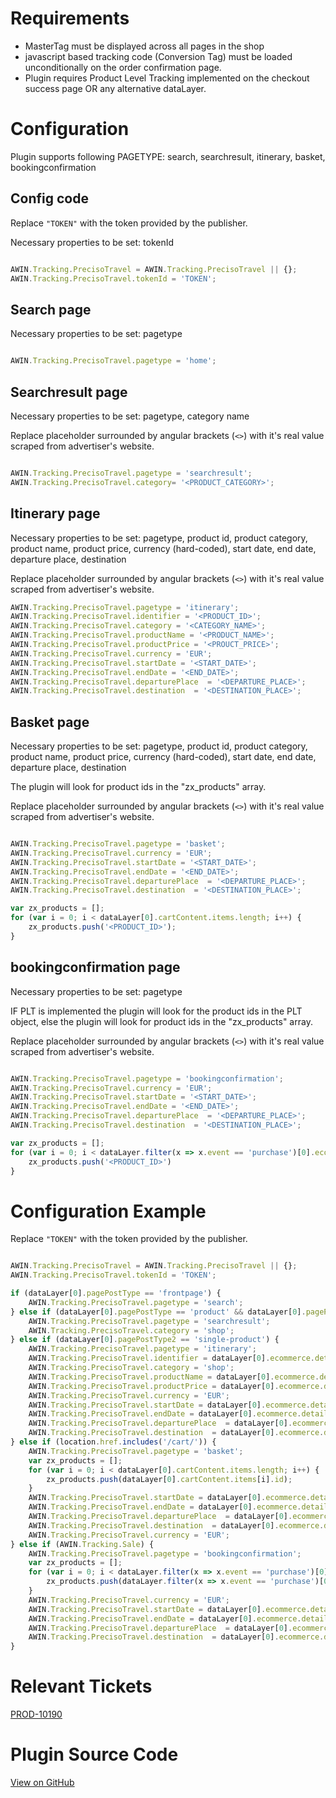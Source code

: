 # Requirements

- MasterTag must be displayed across all pages in the shop
- javascript based tracking code (Conversion Tag) must be loaded
  unconditionally on the order confirmation page.
- Plugin requires Product Level Tracking implemented on the checkout
  success page OR any alternative dataLayer.



# Configuration

Plugin supports following PAGETYPE: search, searchresult, itinerary,
basket, bookingconfirmation

## Config code

Replace `"TOKEN"` with the token provided by the publisher.

Necessary properties to be set: tokenId


``` javascript

AWIN.Tracking.PrecisoTravel = AWIN.Tracking.PrecisoTravel || {};
AWIN.Tracking.PrecisoTravel.tokenId = 'TOKEN';
```


## Search page

Necessary properties to be set: pagetype


``` javascript

AWIN.Tracking.PrecisoTravel.pagetype = 'home';
```


## Searchresult page

Necessary properties to be set: pagetype, category name

Replace placeholder surrounded by angular brackets (`<>`) with it's real
value scraped from advertiser's website.


``` javascript

AWIN.Tracking.PrecisoTravel.pagetype = 'searchresult';
AWIN.Tracking.PrecisoTravel.category= '<PRODUCT_CATEGORY>';
```


## Itinerary page

Necessary properties to be set: pagetype, product id, product category,
product name, product price, currency (hard-coded), start date, end
date, departure place, destination

Replace placeholder surrounded by angular brackets (`<>`) with it's real
value scraped from advertiser's website.


``` javascript
AWIN.Tracking.PrecisoTravel.pagetype = 'itinerary';
AWIN.Tracking.PrecisoTravel.identifier = '<PRODUCT_ID>';
AWIN.Tracking.PrecisoTravel.category = '<CATEGORY_NAME>';
AWIN.Tracking.PrecisoTravel.productName = '<PRODUCT_NAME>';
AWIN.Tracking.PrecisoTravel.productPrice = '<PROUCT_PRICE>';
AWIN.Tracking.PrecisoTravel.currency = 'EUR';
AWIN.Tracking.PrecisoTravel.startDate = '<START_DATE>';
AWIN.Tracking.PrecisoTravel.endDate = '<END_DATE>';
AWIN.Tracking.PrecisoTravel.departurePlace  = '<DEPARTURE_PLACE>';
AWIN.Tracking.PrecisoTravel.destination  = '<DESTINATION_PLACE>';
```


## Basket page

Necessary properties to be set: pagetype, product id, product category,
product name, product price, currency (hard-coded), start date, end
date, departure place, destination

The plugin will look for product ids in the "zx_products" array.

Replace placeholder surrounded by angular brackets (`<>`) with it's real
value scraped from advertiser's website.


``` javascript

AWIN.Tracking.PrecisoTravel.pagetype = 'basket';
AWIN.Tracking.PrecisoTravel.currency = 'EUR';
AWIN.Tracking.PrecisoTravel.startDate = '<START_DATE>';
AWIN.Tracking.PrecisoTravel.endDate = '<END_DATE>';
AWIN.Tracking.PrecisoTravel.departurePlace  = '<DEPARTURE_PLACE>';
AWIN.Tracking.PrecisoTravel.destination  = '<DESTINATION_PLACE>';

var zx_products = [];
for (var i = 0; i < dataLayer[0].cartContent.items.length; i++) {
    zx_products.push('<PRODUCT_ID>');
}
```


## bookingconfirmation page

Necessary properties to be set: pagetype

IF PLT is implemented the plugin will look for the product ids in the
PLT object, else the plugin will look for product ids in the
"zx_products" array.

Replace placeholder surrounded by angular brackets (`<>`) with it's real
value scraped from advertiser's website.


``` javascript

AWIN.Tracking.PrecisoTravel.pagetype = 'bookingconfirmation';
AWIN.Tracking.PrecisoTravel.currency = 'EUR';
AWIN.Tracking.PrecisoTravel.startDate = '<START_DATE>';
AWIN.Tracking.PrecisoTravel.endDate = '<END_DATE>';
AWIN.Tracking.PrecisoTravel.departurePlace  = '<DEPARTURE_PLACE>';
AWIN.Tracking.PrecisoTravel.destination  = '<DESTINATION_PLACE>';

var zx_products = [];
for (var i = 0; i < dataLayer.filter(x => x.event == 'purchase')[0].ecommerce.items.length; i++) {
    zx_products.push('<PRODUCT_ID>')
}
```


# Configuration Example

Replace `"TOKEN"` with the token provided by the publisher.


``` javascript

AWIN.Tracking.PrecisoTravel = AWIN.Tracking.PrecisoTravel || {};
AWIN.Tracking.PrecisoTravel.tokenId = 'TOKEN';

if (dataLayer[0].pagePostType == 'frontpage') {
    AWIN.Tracking.PrecisoTravel.pagetype = 'search';
} else if (dataLayer[0].pagePostType == 'product' && dataLayer[0].pagePostType2 == undefined) {
    AWIN.Tracking.PrecisoTravel.pagetype = 'searchresult';
    AWIN.Tracking.PrecisoTravel.category = 'shop';
} else if (dataLayer[0].pagePostType2 == 'single-product') {
    AWIN.Tracking.PrecisoTravel.pagetype = 'itinerary';
    AWIN.Tracking.PrecisoTravel.identifier = dataLayer[0].ecommerce.detail.products[0].id;
    AWIN.Tracking.PrecisoTravel.category = 'shop';
    AWIN.Tracking.PrecisoTravel.productName = dataLayer[0].ecommerce.detail.products[0].name;
    AWIN.Tracking.PrecisoTravel.productPrice = dataLayer[0].ecommerce.detail.products[0].price;
    AWIN.Tracking.PrecisoTravel.currency = 'EUR';
    AWIN.Tracking.PrecisoTravel.startDate = dataLayer[0].ecommerce.detail.products[0].startDate;
    AWIN.Tracking.PrecisoTravel.endDate = dataLayer[0].ecommerce.detail.products[0].endDate;
    AWIN.Tracking.PrecisoTravel.departurePlace  = dataLayer[0].ecommerce.detail.products[0].departure;
    AWIN.Tracking.PrecisoTravel.destination  = dataLayer[0].ecommerce.detail.products[0].destination;
} else if (location.href.includes('/cart/')) {
    AWIN.Tracking.PrecisoTravel.pagetype = 'basket';
    var zx_products = [];
    for (var i = 0; i < dataLayer[0].cartContent.items.length; i++) {
        zx_products.push(dataLayer[0].cartContent.items[i].id);
    }
    AWIN.Tracking.PrecisoTravel.startDate = dataLayer[0].ecommerce.detail.products[0].startDate;
    AWIN.Tracking.PrecisoTravel.endDate = dataLayer[0].ecommerce.detail.products[0].endDate;
    AWIN.Tracking.PrecisoTravel.departurePlace  = dataLayer[0].ecommerce.detail.products[0].departure;
    AWIN.Tracking.PrecisoTravel.destination  = dataLayer[0].ecommerce.detail.products[0].destination;
    AWIN.Tracking.PrecisoTravel.currency = 'EUR';
} else if (AWIN.Tracking.Sale) {
    AWIN.Tracking.PrecisoTravel.pagetype = 'bookingconfirmation';
    var zx_products = [];
    for (var i = 0; i < dataLayer.filter(x => x.event == 'purchase')[0].ecommerce.items.length; i++) {
        zx_products.push(dataLayer.filter(x => x.event == 'purchase')[0].ecommerce.items[i].id)
    }
    AWIN.Tracking.PrecisoTravel.currency = 'EUR';
    AWIN.Tracking.PrecisoTravel.startDate = dataLayer[0].ecommerce.detail.products[0].startDate;
    AWIN.Tracking.PrecisoTravel.endDate = dataLayer[0].ecommerce.detail.products[0].endDate;
    AWIN.Tracking.PrecisoTravel.departurePlace  = dataLayer[0].ecommerce.detail.products[0].departure;
    AWIN.Tracking.PrecisoTravel.destination  = dataLayer[0].ecommerce.detail.products[0].destination;
}
```


# Relevant Tickets

[PROD-10190](https://jira.awin.com/browse/PROD-10190)

# Plugin Source Code

[View on
GitHub](https://github.com/awin/tracking-advertiser-mastertag/blob/master/src/plugins/thirdParty/precisoTravel/plugin.js)
